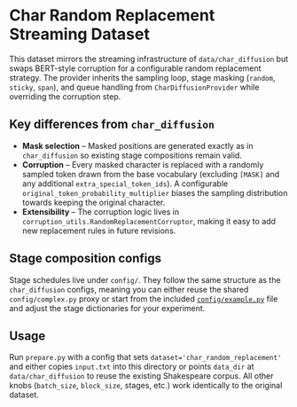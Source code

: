 # Char Random Replacement Streaming Dataset

This dataset mirrors the streaming infrastructure of `data/char_diffusion` but
swaps BERT-style corruption for a configurable random replacement strategy. The
provider inherits the sampling loop, stage masking (`random`, `sticky`,
`span`), and queue handling from `CharDiffusionProvider` while overriding the
corruption step.

## Key differences from `char_diffusion`

- **Mask selection** – Masked positions are generated exactly as in
  `char_diffusion` so existing stage compositions remain valid.
- **Corruption** – Every masked character is replaced with a randomly sampled
  token drawn from the base vocabulary (excluding `[MASK]` and any additional
  `extra_special_token_ids`). A configurable
  `original_token_probability_multiplier` biases the sampling distribution
  towards keeping the original character.
- **Extensibility** – The corruption logic lives in
  `corruption_utils.RandomReplacementCorruptor`, making it easy to add new
  replacement rules in future revisions.

## Stage composition configs

Stage schedules live under `config/`. They follow the same structure as the
`char_diffusion` configs, meaning you can either reuse the shared
`config/complex.py` proxy or start from the included
[`config/example.py`](config/example.py) file and adjust the stage dictionaries
for your experiment.

## Usage

Run `prepare.py` with a config that sets `dataset='char_random_replacement'`
and either copies `input.txt` into this directory or points `data_dir` at
`data/char_diffusion` to reuse the existing Shakespeare corpus. All other knobs
(`batch_size`, `block_size`, stages, etc.) work identically to the original
dataset.
